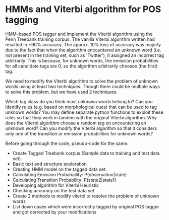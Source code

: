 # HMMs and Viterbi algorithm for POS tagging

 HMM-based POS tagger and implement the Viterbi algorithm using the Penn Treebank training corpus. The vanilla Viterbi algorithm written had resulted in ~90% accuracy. The approx. 10% loss of accuracy was majorly due to the fact that when the algorithm encountered an unknown word (i.e. not present in the training set, such as 'Twitter'), it assigned an incorrect tag arbitrarily. This is because, for unknown words, the emission probabilities for all candidate tags are 0, so the algorithm arbitrarily chooses (the first) tag.

 

We need to modify the Viterbi algorithm to solve the problem of unknown words using at least two techniques. Though there could be multiple ways to solve this problem, but we have used 2 techniques.

Which tag class do you think most unknown words belong to? Can you identify rules (e.g. based on morphological cues) that can be used to tag unknown words? You may define separate python functions to exploit these rules so that they work in tandem with the original Viterbi algorithm.
Why does the Viterbi algorithm choose a random tag on encountering an unknown word? Can you modify the Viterbi algorithm so that it considers only one of the transition or emission probabilities for unknown words?

Before going through the code, pseudo-code for the same.

- Create Tagged Treebank corpus (Sample data to training and test data set)
- Basic text and structure exploration
- Creating HMM model on the tagged data set.
- Calculating Emission Probabaility: P(observation|state)
- Calculating Transition Probability: P(state2|state1)
- Developing algorithm for Viterbi Heuristic
- Checking accuracy on the test data set
- Create 2 methods to modify viterbi to resolve the problem of unknown words
- List down cases which were incorrectly tagged by original POS tagger and got corrected by your modifications
